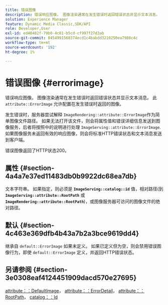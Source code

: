 ```yaml
---
title: 错误图像
description: 错误响应图像。 图像渲染通常在发生错误时返回错误状态并显示文本消息。
solution: Experience Manager
feature: Dynamic Media Classic,SDK/API
role: Developer,User
exl-id: ed48482f-79b0-4c81-b5cd-cf997f27d3ab
source-git-commit: 8454991568374ecd1c4babdd3210250ea7988c4c
workflow-type: tm+mt
source-wordcount: '192'
ht-degree: 1%

---
```


# 错误图像 {#errorimage}

错误响应图像。 图像渲染通常在发生错误时返回错误状态并显示文本消息。 此 `attribute::ErrorImage` 允许配置在发生错误时返回的图像。

发生错误时，服务器尝试解释 `ImageRendering::attribute::ErrorImage`作为简单图像文件路径。 如果无法打开该文件，则会将属性值和错误详细信息发送到图像服务，后者将按照中的说明进行处理 `ImageServing::attribute::ErrorImage`. 如果图像服务未返回有效的响应图像，则会将标准HTTP错误状态和文本消息发送到客户端。

错误图像返回了HTTP状态200。

## 属性 {#section-4a4a7e37ed11483db0b9922dc68ea7db}

文本字符串。 如果指定，则必须是 **`ImageServing::catalog::id`** 值，相对路径(到 **`ImageServing::attribute::RootPath`** 或 **`ImageRendering::attribute::RootPath`**)，或图像服务器可访问的图像文件的绝对路径。

## 默认 {#section-4c463e369dfb4b43a7b2a3bce9619dd4}

继承自 `default::ErrorImage` 如果未定义。 如果已定义但为空，则会禁用错误图像行为，即使 `default::ErrorImage` 定义，并返回HTTP错误状态。

## 另请参阅 {#section-3e0308eaf4124451909dacd570e27695}

[attribute：：DefaultImage](../../../../../ir-api/material-cat/image-rendering-api-ref/c-ir-material-catalog/c-ir-attributes-reference/r-ir-defaultpix.md#reference-102c98f9b5d24d2aaaeb756653fb0e6f)， [attribute：：ErrorDetail](../../../../../ir-api/material-cat/image-rendering-api-ref/c-ir-material-catalog/c-ir-attributes-reference/r-ir-errordetail.md#reference-123b56eed6cf49cea6e0490672b7c53b)， [attribute：：RootPath](../../../../../ir-api/material-cat/image-rendering-api-ref/c-ir-material-catalog/c-ir-attributes-reference/r-ir-rootpath.md#reference-a4d7c96b62e14fcbad1740c702f160f3)， [catalog：：Id](../../../../../ir-api/material-cat/image-rendering-api-ref/c-ir-material-catalog/c-ir-material-data-reference/r-ir-id.md#reference-cba2a53a952e403fb57a4e8569f9cf85)
